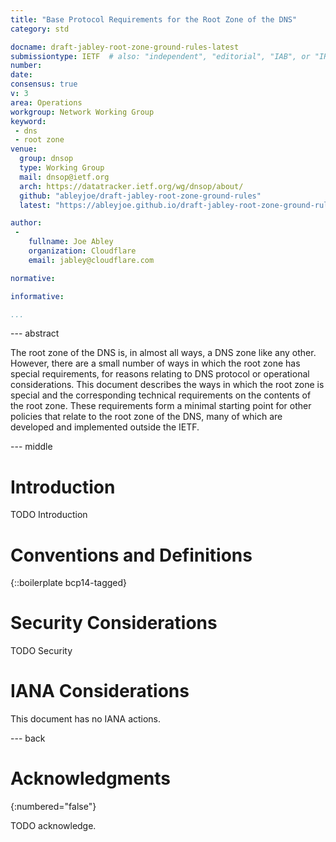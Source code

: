 ```yaml
---
title: "Base Protocol Requirements for the Root Zone of the DNS"
category: std

docname: draft-jabley-root-zone-ground-rules-latest
submissiontype: IETF  # also: "independent", "editorial", "IAB", or "IRTF"
number:
date:
consensus: true
v: 3
area: Operations
workgroup: Network Working Group
keyword:
 - dns
 - root zone
venue:
  group: dnsop
  type: Working Group
  mail: dnsop@ietf.org
  arch: https://datatracker.ietf.org/wg/dnsop/about/
  github: "ableyjoe/draft-jabley-root-zone-ground-rules"
  latest: "https://ableyjoe.github.io/draft-jabley-root-zone-ground-rules/draft-jabley-root-zone-ground-rules.html"

author:
 -
    fullname: Joe Abley
    organization: Cloudflare
    email: jabley@cloudflare.com

normative:

informative:

...
```


--- abstract

The root zone of the DNS is, in almost all ways, a DNS zone like
any other.  However, there are a small number of ways in which the
root zone has special requirements, for reasons relating to DNS
protocol or operational considerations.  This document describes
the ways in which the root zone is special and the corresponding
technical requirements on the contents of the root zone. These
requirements form a minimal starting point for other policies that
relate to the root zone of the DNS, many of which are developed and
implemented outside the IETF.

--- middle

# Introduction

TODO Introduction


# Conventions and Definitions

{::boilerplate bcp14-tagged}


# Security Considerations

TODO Security


# IANA Considerations

This document has no IANA actions.


--- back

# Acknowledgments
{:numbered="false"}

TODO acknowledge.
